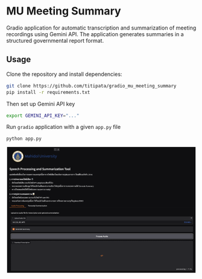 # MU Meeting Summary

Gradio application for automatic transcription and summarization of meeting recordings using Gemini API. The application generates summaries in a structured governmental report format.


## Usage

Clone the repository and install dependencies:

```sh
git clone https://github.com/titipata/gradio_mu_meeting_summary
pip install -r requirements.txt
```

Then set up Gemini API key

```sh
export GEMINI_API_KEY="..."
```

Run `gradio` application with a given `app.py` file

```py
python app.py
```

<p align="center">
  <img src="assets/example_interface.png" width="500"/>
</p>